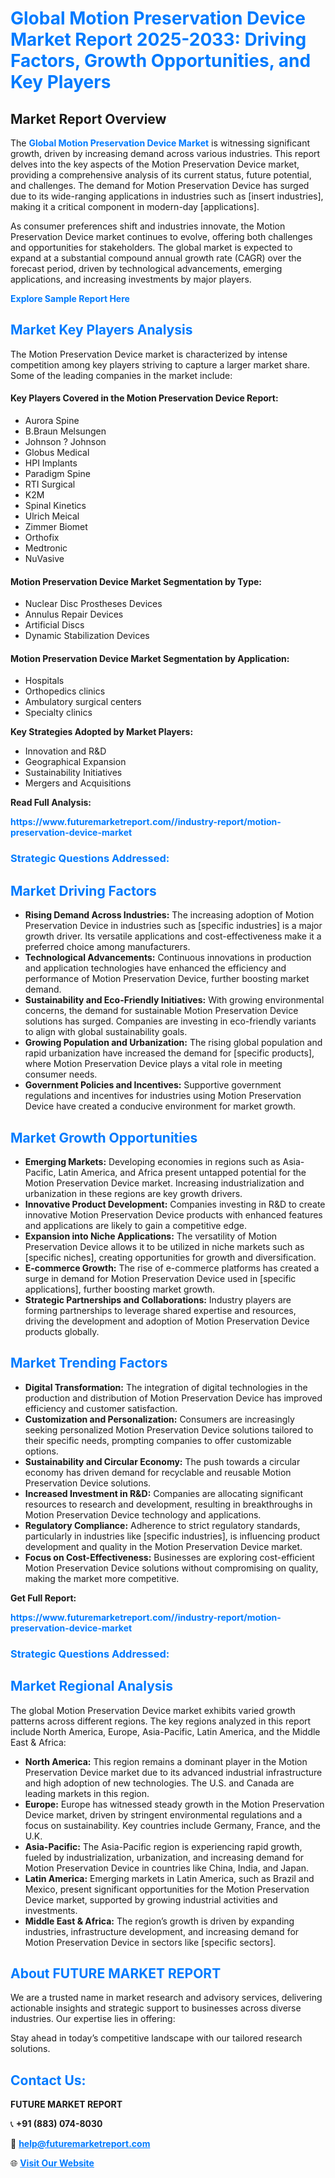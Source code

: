 <h1 style="color: #007BFF;">Global Motion Preservation Device Market Report 2025-2033: Driving Factors, Growth Opportunities, and Key Players</h1>

<section id="overview">
<h2>Market Report Overview</h2>
<p>The <a href="https://www.futuremarketreport.com//industry-report/motion-preservation-device-market" style="color: #007BFF; text-decoration: none;"><strong>Global Motion Preservation Device Market</strong></a> is witnessing significant growth, driven by increasing demand across various industries. This report delves into the key aspects of the Motion Preservation Device market, providing a comprehensive analysis of its current status, future potential, and challenges. The demand for Motion Preservation Device has surged due to its wide-ranging applications in industries such as [insert industries], making it a critical component in modern-day [applications].</p>
<p>As consumer preferences shift and industries innovate, the Motion Preservation Device market continues to evolve, offering both challenges and opportunities for stakeholders. The global market is expected to expand at a substantial compound annual growth rate (CAGR) over the forecast period, driven by technological advancements, emerging applications, and increasing investments by major players.</p>
</section>

<section id="overview">
<p><a href="https://www.futuremarketreport.com//request-sample/reportId=61431" style="color: #007BFF; text-decoration: none;"><strong>Explore Sample Report Here</strong></a></p>
</section>

<section id="key-players">
<h2 style="color: #007BFF;">Market Key Players Analysis</h2>
<p>The Motion Preservation Device market is characterized by intense competition among key players striving to capture a larger market share. Some of the leading companies in the market include:</p>
<h4>Key Players Covered in the Motion Preservation Device Report:</h4>
<ul><li>Aurora Spine</li><li>B.Braun Melsungen</li><li>Johnson ? Johnson</li><li>Globus Medical</li><li>HPI Implants</li><li>Paradigm Spine</li><li>RTI Surgical</li><li>K2M</li><li>Spinal Kinetics</li><li>Ulrich Meical</li><li>Zimmer Biomet</li><li>Orthofix</li><li>Medtronic</li><li>NuVasive</li></ul>
<h4>Motion Preservation Device Market Segmentation by Type:</h4>
<ul><li>Nuclear Disc Prostheses Devices</li><li>Annulus Repair Devices</li><li>Artificial Discs</li><li>Dynamic Stabilization Devices</li></ul>

<h4>Motion Preservation Device Market Segmentation by Application:</h4>
<ul><li>Hospitals</li><li>Orthopedics clinics</li><li>Ambulatory surgical centers</li><li>Specialty clinics</li></ul>
<p><strong>Key Strategies Adopted by Market Players:</strong></p>
<ul>
<li>Innovation and R&D</li>
<li>Geographical Expansion</li>
<li>Sustainability Initiatives</li>
<li>Mergers and Acquisitions</li>
</ul>
</section>

<section>
<p><strong>Read Full Analysis: </strong></p><a href="https://www.futuremarketreport.com//industry-report/motion-preservation-device-market" style="color: #007BFF; text-decoration: none;"><strong>https://www.futuremarketreport.com//industry-report/motion-preservation-device-market</strong></a>
<h3 style="color: #007BFF;">Strategic Questions Addressed:</h3>
</section>

<section id="driving-factors">
<h2 style="color: #007BFF;">Market Driving Factors</h2>
<ul>
<li><strong>Rising Demand Across Industries:</strong> The increasing adoption of Motion Preservation Device in industries such as [specific industries] is a major growth driver. Its versatile applications and cost-effectiveness make it a preferred choice among manufacturers.</li>
<li><strong>Technological Advancements:</strong> Continuous innovations in production and application technologies have enhanced the efficiency and performance of Motion Preservation Device, further boosting market demand.</li>
<li><strong>Sustainability and Eco-Friendly Initiatives:</strong> With growing environmental concerns, the demand for sustainable Motion Preservation Device solutions has surged. Companies are investing in eco-friendly variants to align with global sustainability goals.</li>
<li><strong>Growing Population and Urbanization:</strong> The rising global population and rapid urbanization have increased the demand for [specific products], where Motion Preservation Device plays a vital role in meeting consumer needs.</li>
<li><strong>Government Policies and Incentives:</strong> Supportive government regulations and incentives for industries using Motion Preservation Device have created a conducive environment for market growth.</li>
</ul>
</section>

<section id="growth-opportunities">
<h2 style="color: #007BFF;">Market Growth Opportunities</h2>
<ul>
<li><strong>Emerging Markets:</strong> Developing economies in regions such as Asia-Pacific, Latin America, and Africa present untapped potential for the Motion Preservation Device market. Increasing industrialization and urbanization in these regions are key growth drivers.</li>
<li><strong>Innovative Product Development:</strong> Companies investing in R&D to create innovative Motion Preservation Device products with enhanced features and applications are likely to gain a competitive edge.</li>
<li><strong>Expansion into Niche Applications:</strong> The versatility of Motion Preservation Device allows it to be utilized in niche markets such as [specific niches], creating opportunities for growth and diversification.</li>
<li><strong>E-commerce Growth:</strong> The rise of e-commerce platforms has created a surge in demand for Motion Preservation Device used in [specific applications], further boosting market growth.</li>
<li><strong>Strategic Partnerships and Collaborations:</strong> Industry players are forming partnerships to leverage shared expertise and resources, driving the development and adoption of Motion Preservation Device products globally.</li>
</ul>
</section>

<section id="trending-factors">
<h2 style="color: #007BFF;">Market Trending Factors</h2>
<ul>
<li><strong>Digital Transformation:</strong> The integration of digital technologies in the production and distribution of Motion Preservation Device has improved efficiency and customer satisfaction.</li>
<li><strong>Customization and Personalization:</strong> Consumers are increasingly seeking personalized Motion Preservation Device solutions tailored to their specific needs, prompting companies to offer customizable options.</li>
<li><strong>Sustainability and Circular Economy:</strong> The push towards a circular economy has driven demand for recyclable and reusable Motion Preservation Device solutions.</li>
<li><strong>Increased Investment in R&D:</strong> Companies are allocating significant resources to research and development, resulting in breakthroughs in Motion Preservation Device technology and applications.</li>
<li><strong>Regulatory Compliance:</strong> Adherence to strict regulatory standards, particularly in industries like [specific industries], is influencing product development and quality in the Motion Preservation Device market.</li>
<li><strong>Focus on Cost-Effectiveness:</strong> Businesses are exploring cost-efficient Motion Preservation Device solutions without compromising on quality, making the market more competitive.</li>
</ul>
</section>

<section>
<p><strong>Get Full Report: </strong></p><a href="https://www.futuremarketreport.com//industry-report/motion-preservation-device-market" style="color: #007BFF; text-decoration: none;"><strong>https://www.futuremarketreport.com//industry-report/motion-preservation-device-market</strong></a>
<h3 style="color: #007BFF;">Strategic Questions Addressed:</h3>
</section>


<section id="regional-analysis">
<h2 style="color: #007BFF;">Market Regional Analysis</h2>
<p>The global Motion Preservation Device market exhibits varied growth patterns across different regions. The key regions analyzed in this report include North America, Europe, Asia-Pacific, Latin America, and the Middle East & Africa:</p>
<ul>
<li><strong>North America:</strong> This region remains a dominant player in the Motion Preservation Device market due to its advanced industrial infrastructure and high adoption of new technologies. The U.S. and Canada are leading markets in this region.</li>
<li><strong>Europe:</strong> Europe has witnessed steady growth in the Motion Preservation Device market, driven by stringent environmental regulations and a focus on sustainability. Key countries include Germany, France, and the U.K.</li>
<li><strong>Asia-Pacific:</strong> The Asia-Pacific region is experiencing rapid growth, fueled by industrialization, urbanization, and increasing demand for Motion Preservation Device in countries like China, India, and Japan.</li>
<li><strong>Latin America:</strong> Emerging markets in Latin America, such as Brazil and Mexico, present significant opportunities for the Motion Preservation Device market, supported by growing industrial activities and investments.</li>
<li><strong>Middle East & Africa:</strong> The region’s growth is driven by expanding industries, infrastructure development, and increasing demand for Motion Preservation Device in sectors like [specific sectors].</li>
</ul>
</section>

<footer>
<h2 style="color: #007BFF;">About FUTURE MARKET REPORT</h2>
<p>We are a trusted name in market research and advisory services, delivering actionable insights and strategic support to businesses across diverse industries. Our expertise lies in offering:</p>

<p>Stay ahead in today’s competitive landscape with our tailored research solutions.</p>

<h2 style="color: #007BFF;">Contact Us:</h2>
<p><strong>FUTURE MARKET REPORT</strong></p>
<p>📞 <strong>+91 (883) 074-8030</strong></p>
<p>📧 <strong><a href="mailto:help@futuremarketreport.com" style="color: #007BFF;">help@futuremarketreport.com</a></strong></p>
<p>🌐 <strong><a href="https://www.futuremarketreport.com/" style="color: #007BFF;">Visit Our Website</a></strong></p>
</footer>